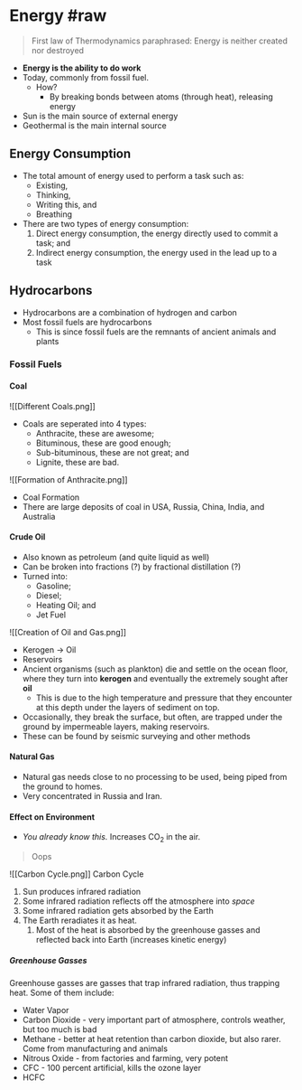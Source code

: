 # Energy #raw
> First law of Thermodynamics paraphrased: Energy is neither created nor destroyed
 
- **Energy is the ability to do work**
- Today, commonly from fossil fuel.
	- How?
		- By breaking bonds between atoms (through heat), releasing energy
- Sun is the main source of external energy
- Geothermal is the main internal source
## Energy Consumption
- The total amount of energy used to perform a task such as:
	- Existing,
	- Thinking,
	- Writing this, and
	- Breathing
- There are two types of energy consumption:
	1. Direct energy consumption, the energy directly used to commit a task; and
	2. Indirect energy consumption, the energy used in the lead up to a task

## Hydrocarbons
- Hydrocarbons are a combination of hydrogen and carbon
- Most fossil fuels are hydrocarbons
	- This is since fossil fuels are the remnants of ancient animals and plants
### Fossil Fuels
#### Coal
![[Different Coals.png]]
- Coals are seperated into 4 types:
	- Anthracite, these are awesome;
	- Bituminous, these are good enough;
	- Sub-bituminous, these are not great; and
	- Lignite, these are bad.

![[Formation of Anthracite.png]]
- Coal Formation
- There are large deposits of coal in USA, Russia, China, India, and Australia
#### Crude Oil
- Also known as petroleum (and quite liquid as well)
- Can be broken into fractions (?) by fractional distillation (?)
- Turned into:
	- Gasoline;
	- Diesel;
	- Heating Oil; and
	- Jet Fuel

![[Creation of Oil and Gas.png]]
- Kerogen -> Oil 
- Reservoirs
- Ancient organisms (such as plankton) die and settle on the ocean floor, where they turn into **kerogen** and eventually the extremely sought after **oil**
	- This is due to the high temperature and pressure that they encounter at this depth under the layers of sediment on top.
- Occasionally, they break the surface, but often, are trapped under the ground by impermeable layers, making reservoirs.
- These can be found by seismic surveying and other methods
#### Natural Gas
- Natural gas needs close to no processing to be used, being piped from the ground to homes.
- Very concentrated in Russia and Iran.
#### Effect on Environment
- *You already know this.* Increases CO<sub>2</sub> in the air.

> Oops

![[Carbon Cycle.png]]
Carbon Cycle
1. Sun produces infrared radiation
2. Some infrared radiation reflects off the atmosphere into *space*
3. Some infrared radiation gets absorbed by the Earth
4. The Earth reradiates it as heat.
	1. Most of the heat is absorbed by the greenhouse gasses and reflected back into Earth (increases kinetic energy)
##### Greenhouse Gasses
Greenhouse gasses are gasses that trap infrared radiation, thus trapping heat. Some of them include:
- Water Vapor
- Carbon Dioxide - very important part of atmosphere, controls weather, but too much is bad
- Methane - better at heat retention than carbon dioxide, but also rarer. Come from manufacturing and animals
- Nitrous Oxide - from factories and farming, very potent
- CFC - 100 percent artificial, kills the ozone layer
- HCFC